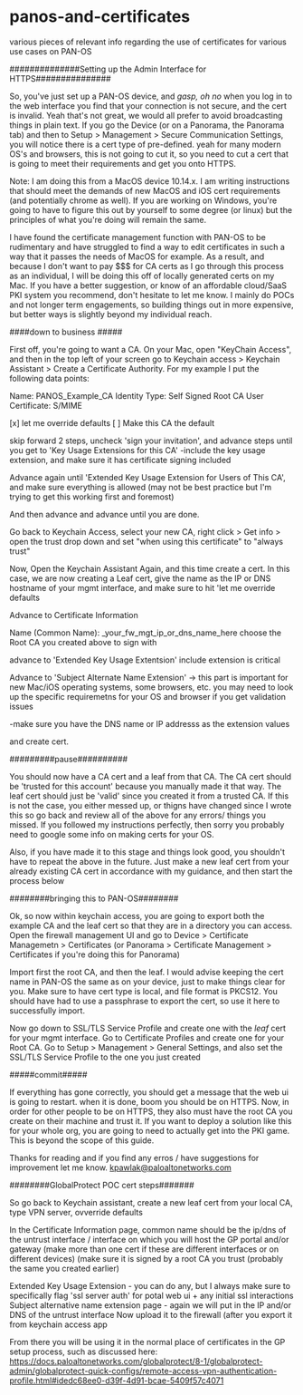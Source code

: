 # panos-and-certificates
various pieces of relevant info regarding the use of certificates for various use cases on PAN-OS



##############Setting up the Admin Interface for HTTPS###############

So, you've just set up a PAN-OS device, and *gasp, oh no* when you log in to the web interface you find that your connection is not secure, and the cert is invalid. Yeah that's not great, we would all prefer to avoid broadcasting things in plain text. If you go the Device (or on a Panorama, the Panorama tab) and then to Setup > Management > Secure Communication Settings, you will notice there is a cert type of pre-defined. yeah for many modern OS's and browsers, this is not going to cut it, so you need to cut a cert that is going to meet their requirements and get you onto HTTPS.

Note: I am doing this from a MacOS device 10.14.x.  I am writing instructions that should meet the demands of new MacOS and iOS cert requirements (and potentially chrome as well). If you are working on Windows, you're going to have to figure this out by yourself to some degree (or linux) but the principles of what you're doing will remain the same.

I have found the certificate management function with PAN-OS to be rudimentary and have struggled to find a way to edit certificates in such a way that it passes the needs of MacOS for example. As a result, and because I don't want to pay $$$ for CA certs as I go through this process as an individual, I will be doing this off of locally generated certs on my Mac. If you have a better suggestion, or know of an affordable cloud/SaaS PKI system you recommend, don't hesitate to let me know. I mainly do POCs and not longer term engagements, so building things out in more expensive, but better ways is slightly beyond my individual reach.

####down to business #####

First off, you're going to want a CA. On your Mac, open "KeyChain Access", and then in the top left of your screen go to Keychain access > Keychain Assistant > Create a Certificate Authority. For my example I put the following data points:

Name: PANOS_Example_CA
Identity Type: Self Signed Root CA
User Certificate: S/MIME

[x]  let me override defaults
[ ]  Make this CA the default

skip forward 2 steps, uncheck 'sign your invitation', and advance steps until you get to 'Key Usage Extensions for this CA'
-include the key usage extension, and make sure it has certificate signing included

Advance again until 'Extended Key Usage Extension for Users of This CA', and make sure everything is allowed (may not be best practice but I'm trying to get this working first and foremost)

And then advance and advance until you are done.

Go back to Keychain Access, select your new CA, right click > Get info > open the trust drop down and set "when using this certificate" to "always trust"

Now, Open the Keychain Assistant Again, and this time create a cert. In this case, we are now creating a Leaf cert, give the name as the IP or DNS hostname of your mgmt interface, and make sure to hit 'let me override defaults

Advance to Certificate Information

Name (Common Name): _your_fw_mgt_ip_or_dns_name_here
choose the Root CA you created above to sign with

advance to 'Extended Key Usage Extentsion'
include
extension is critical

Advance to 'Subject Alternate Name Extension' -> this part is important for new Mac/iOS operating systems, some browsers, etc. you may need to look up the specific requiremetns for your OS and browser if you get validation issues

-make sure you have the DNS name or IP addresss as the extension values

and create cert.



#########pause##########

You should now have a CA cert and a leaf from that CA. The CA cert should be 'trusted for this account' because you manually made it that way. The leaf cert should just be 'valid' since you created it from a trusted CA. If this is not the case, you either messed up, or thigns have changed since I wrote this so go back and review all of the above for any errors/ things you missed. If you followed my instructions perfectly, then sorry you probably need to google some info on making certs for your OS.

Also, if you have made it to this stage and things look good, you shouldn't have to repeat the above in the future. Just make a new leaf cert from your already existing CA cert in accordance with my guidance, and then start the process below


########bringing this to PAN-OS########

Ok, so now within keychain access, you are going to export both the example CA and the leaf cert so that they are in a directory you can access. Open the firewall management UI and go to Device > Certificate Managemetn > Certificates (or Panorama > Certificate Management > Certificates if you're doing this for Panorama)

Import first the root CA, and then the leaf. I would advise keeping the cert name in PAN-OS the same as on your device, just to make things clear for you. Make sure to have cert type is local, and file format is PKCS12. You should have had to use a passphrase to export the cert, so use it here to successfully import.

Now go down to SSL/TLS Service Profile and create one with the _leaf_ cert for your mgmt interface. 
Go to Certificate Profiles and create one for your Root CA.
Go to Setup > Management > General Settings, and also set the SSL/TLS Service Profile to the one you just created

#####commit#####


If everything has gone correctly, you should get a message that the web ui is going to restart. when it is done, boom you should be on HTTPS. Now, in order for other people to be on HTTPS, they also must have the root CA you create on their machine and trust it. If you want to deploy a solution like this for your whole org, you are going to need to actually get into the PKI game. This is beyond the scope of this guide.

Thanks for reading and if you find any erros / have suggestions for improvement let me know.
kpawlak@paloaltonetworks.com


########GlobalProtect POC cert steps#######

So go back to Keychain assistant, create a new leaf cert from your local CA, type VPN server, ovverride defaults

In the Certificate Information page, common name should be the ip/dns of the untrust interface / interface on which you will host the GP portal and/or gateway (make more than one cert if these are different interfaces or on different devices)
(make sure it is signed by a root CA you trust (probably the same you created earlier)

Extended Key Usage Extension - you can do any, but I always make sure to specifically flag 'ssl server auth' for potal web ui + any initial ssl interactions
Subject alternative name extension page - again we will put in the IP and/or DNS of the untrust interface
Now upload it to the firewall (after you export it from keychain access app

From there you will be using it in the normal place of certificates in the GP setup process, such as discussed here: https://docs.paloaltonetworks.com/globalprotect/8-1/globalprotect-admin/globalprotect-quick-configs/remote-access-vpn-authentication-profile.html#idedc68ee0-d39f-4d91-bcae-5409f57c4071


